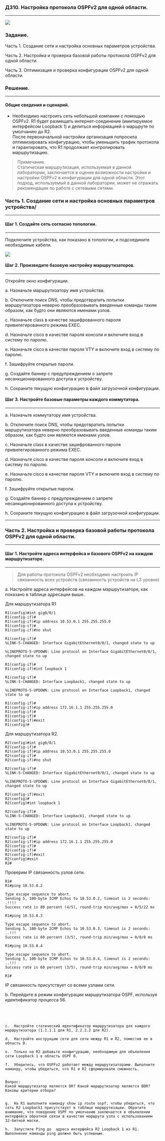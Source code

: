 ### ДЗ10. Настройка протокола OSPFv2 для одной области.
-----------

![](Топология_10.PNG)

### Задание.

Часть 1. Создание сети и настройка основных параметров устройства.

Часть 2. Настройка и проверка базовой работы протокола  OSPFv2 для одной области.

Часть 3. Оптимизация и проверка конфигурации OSPFv2 для одной области.

### Решение.
------

#### Общие сведения и сценарий.

* Необходимо настроить сеть небольшой компании с помощью OSPFv2. R1 будет размещать интернет-соединение (имитируемое интерфейсом Loopback 1) и делиться информацией о маршруте по умолчанию до  R2.  
После первоначальной настройки организация попросила оптимизировать конфигурацию, чтобы уменьшить трафик протокола и гарантировать, что R1 продолжает контролировать маршрутизацию.

> Примечание.  
Статическая маршрутизация, используемая в данной лаборатории, заключается в оценке возможности настройки и настройки OSPFv2 в конфигурации для одной области. Этот подход, используемый в данной лаборатории, может не отражать рекомендации по работе с сетевыми сетями. 

### Часть 1. Создание сети и настройка основных параметров устройства/

-----
#### Шаг 1. Создайте сеть согласно топологии.

-----

Подключите устройства, как показано в топологии, и подсоедините необходимые кабели.

![](Топология_10_1.PNG)


#### Шаг 2. Произведите базовую настройку маршрутизаторов.
-----

Откройте окно конфигурации.  

a.	Назначьте маршрутизатору имя устройства.

b.	Отключите поиск DNS, чтобы предотвратить попытки маршрутизатора неверно преобразовывать введенные команды таким образом, как будто они являются именами узлов. 

c.	Назначьте class в качестве зашифрованного пароля привилегированного режима EXEC.

d.	Назначьте cisco в качестве пароля консоли и включите вход в систему по паролю.

e.	Назначьте cisco в качестве пароля VTY и включите вход в систему по паролю.

f.	Зашифруйте открытые пароли.

g.	Создайте баннер с предупреждением о запрете несанкционированного доступа к устройству.

h.	Сохраните текущую конфигурацию в файл загрузочной конфигурации.

#### Шаг 3. Настройте базовые параметры каждого коммутатора.
-------

a.	Назначьте коммутатору имя устройства.

b.	Отключите поиск DNS, чтобы предотвратить попытки маршрутизатора неверно преобразовывать введенные команды таким образом, как будто они являются именами узлов.

c.	Назначьте class в качестве зашифрованного пароля привилегированного режима EXEC.

d.	Назначьте cisco в качестве пароля консоли и включите вход в систему по паролю.

e.	Назначьте cisco в качестве пароля VTY и включите вход в систему по паролю.

f.	Зашифруйте открытые пароли.

g.	Создайте баннер с предупреждением о запрете несанкционированного доступа к устройству.

h.	Сохраните текущую конфигурацию в файл загрузочной конфигурации.

----
### Часть 2. Настройка и проверка базовой работы протокола OSPFv2 для одной области.

------
#### Шаг 1. Настройте адреса интерфейса и базового OSPFv2 на каждом маршрутизаторе.

----------

  > Для работы протокола OSPFv2 необходимо настроить IP связанность всех устройств (связанность устройств на L3 уровне)

a.	Настройте адреса интерфейсов на каждом маршрутизаторе, как показано в таблице адресации выше.

Для маршрутизатора R1

```
R1(config)#int gig0/0/1
R1(config-if)#
R1(config-if)#ip address 10.53.0.1 255.255.255.0
R1(config-if)#
R1(config-if)#no shut

R1(config-if)#
%LINK-5-CHANGED: Interface GigabitEthernet0/0/1, changed state to up

%LINEPROTO-5-UPDOWN: Line protocol on Interface GigabitEthernet0/0/1, changed state to up

R1(config-if)#
R1(config-if)#int loopback 1

R1(config-if)#
%LINK-5-CHANGED: Interface Loopback1, changed state to up

%LINEPROTO-5-UPDOWN: Line protocol on Interface Loopback1, changed state to up

R1(config-if)#
R1(config-if)#ip address 172.16.1.1 255.255.255.0
R1(config-if)#
R1(config-if)#
R1(config-if)#exit
R1(config)#
```

Для маршрутизатора R2.
```
R2(config)#int gig0/0/1
R2(config-if)#
R2(config-if)#ip address 10.53.0.1 255.255.255.0
R2(config-if)#
R2(config-if)#no shut

R2(config-if)#
%LINK-5-CHANGED: Interface GigabitEthernet0/0/1, changed state to up

%LINEPROTO-5-UPDOWN: Line protocol on Interface GigabitEthernet0/0/1, changed state to up

R2(config-if)#exit
R2(config)#
R2(config)#int loopback 1

R2(config-if)#
%LINK-5-CHANGED: Interface Loopback1, changed state to up

%LINEPROTO-5-UPDOWN: Line protocol on Interface Loopback1, changed state to up

R2(config-if)#
R2(config-if)#ip address 172.16.1.1 255.255.255.0
R2(config-if)#
R2(config-if)#
R2(config-if)#exit
R2(config)#exit
R2#
```

Проверим IP связанность узлов сети.
```
R1#
R1#ping 10.53.0.2

Type escape sequence to abort.
Sending 5, 100-byte ICMP Echos to 10.53.0.2, timeout is 2 seconds:
.!!!!
Success rate is 80 percent (4/5), round-trip min/avg/max = 0/5/22 ms

R1#ping 10.53.0.3

Type escape sequence to abort.
Sending 5, 100-byte ICMP Echos to 10.53.0.3, timeout is 2 seconds:
..!!!
Success rate is 60 percent (3/5), round-trip min/avg/max = 0/0/0 ms

R1#ping 10.53.0.4

Type escape sequence to abort.
Sending 5, 100-byte ICMP Echos to 10.53.0.4, timeout is 2 seconds:
..!!!
Success rate is 60 percent (3/5), round-trip min/avg/max = 0/0/0 ms

R1#
```
IP связанность присутствует со всеми узлами сети.


b.	Перейдите в режим конфигурации маршрутизатора OSPF, используя идентификатор процесса 56.
```




c.	Настройте статический идентификатор маршрутизатора для каждого маршрутизатора (1.1.1.1 для R1, 2.2.2.2 для R2).

d.	Настройте инструкцию сети для сети между R1 и R2, поместив ее в область 0.

e.	Только на R2 добавьте конфигурацию, необходимую для объявления сети Loopback 1 в область OSPF 0.

f.	Убедитесь, что OSPFv2 работает между маршрутизаторами. Выполните команду, чтобы убедиться, что R1 и R2 сформировали смежность.


Вопрос:
Какой маршрутизатор является DR? Какой маршрутизатор является BDR? Каковы критерии отбора?


g.	На R1 выполните команду show ip route ospf, чтобы убедиться, что сеть R2 Loopback1 присутствует в таблице маршрутизации. Обратите внимание, что поведение OSPF по умолчанию заключается в объявлении интерфейса обратной связи в качестве маршрута узла с использованием 32-битной маски.

h.	Запустите Ping до  адреса интерфейса R2 Loopback 1 из R1. Выполнение команды ping должно быть успешным.







